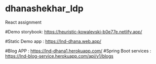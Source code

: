 # dhanashekhar_ldp
React assignment

#Demo storybook: https://heuristic-kowalevski-b0e77e.netlify.app/ 

#Static Demo app : https://lnd-dhana.web.app/



#Blog APP : https://lnd-dhana1.herokuapp.com/
#Spring Boot services : https://lnd-blog-service.herokuapp.com/api/v1/blogs

